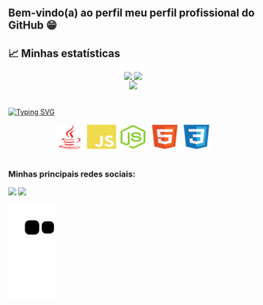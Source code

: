 ## Bem-vindo(a) ao perfil meu perfil profissional do GitHub 😁

## :chart_with_upwards_trend: Minhas estatísticas

<div style="display: inline_block" align = "center">
  <a href="https://github.com/vsantos1711">
  <img height="165em" src="https://github-readme-stats.vercel.app/api?username=vsantos1711&show_icons=true&theme=chartreuse-dark&include_all_commits=true&count_private=true"/>
  <img height="165em" src="https://github-readme-stats.vercel.app/api/top-langs/?username=vsantos1711&layout=compact&langs_count=168&theme=chartreuse-dark"/>         
</div>


<div style = "display: inline_block" align="center">
<a href="https://git.io/streak-stats">
  <img height="165em" src="https://github-readme-streak-stats.herokuapp.com/?user=vsantos1711&theme=hacker"/> 
</div>
<br>
<br>
<a href="https://git.io/typing-svg"><img src="https://readme-typing-svg.demolab.com?font=Fira+Code&duration=3000&pause=1000&color=23F000&background=FFFFFF00&center=true&vCenter=true&width=435&lines=Principais+tecnologias+que+domino%3A" alt="Typing SVG" /></a>
  <br>
<div style="display: inline_block" align="center"><br>
  <img align="center" alt="JAVA" height="50" width="60" src="https://raw.githubusercontent.com/devicons/devicon/master/icons/java/java-plain.svg">
  <img align="center" alt="Js" height="50" width="60" src="https://raw.githubusercontent.com/devicons/devicon/master/icons/javascript/javascript-plain.svg">
  <img align="center" alt="NodeJS" height="50" width="60" src="https://raw.githubusercontent.com/devicons/devicon/master/icons/nodejs/nodejs-plain.svg">
  <img align="center" alt="HTML" height="50" width="60" src="https://raw.githubusercontent.com/devicons/devicon/master/icons/html5/html5-original.svg">
  <img align="center" alt="CSS" height="50" width="60" src="https://raw.githubusercontent.com/devicons/devicon/master/icons/css3/css3-original.svg">
</div>
 
 <br>
 
  ### Minhas principais redes sociais:
 
<div> 
   <a href = "mailto:vsantos067100@gmail.com"><img src="https://img.shields.io/badge/-Gmail-%23333?style=for-the-badge&logo=gmail&logoColor=white" target="_blank"></a>
  <a href="https://www.linkedin.com/in/vinicius-santos-a299331b6/" target="_blank"><img src="https://img.shields.io/badge/-LinkedIn-%230077B5?style=for-the-badge&logo=linkedin&logoColor=white" target="_blank"></a> 
 
  ![Snake animation](https://github.com/vsantos1711/vsantos1711/blob/output/github-contribution-grid-snake.svg)

</div>
